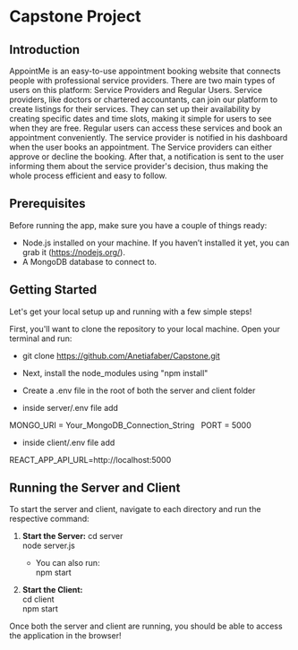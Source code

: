 # Capstone Project 

## Introduction

AppointMe is an easy-to-use appointment booking website that connects people with professional service providers. There are two main types of users on this platform: Service Providers and Regular Users. Service providers, like doctors or chartered accountants, can join our platform to create listings for their services. They can set up their availability by creating specific dates and time slots, making it simple for users to see when they are free. Regular users can access these services and book an appointment conveniently. The service provider is notified in his dashboard when the user books an appointment. The Service providers can either approve or decline the booking. After that, a notification is sent to the user informing them about the service provider's decision, thus making the whole process efficient and easy to follow.

## Prerequisites

Before running the app, make sure you have a couple of things ready:

- Node.js installed on your machine. If you haven’t installed it yet, you can grab it (https://nodejs.org/).
- A MongoDB database to connect to.

## Getting Started

Let's get your local setup up and running with a few simple steps!

First, you'll want to clone the repository to your local machine. Open your terminal and run:

- git clone https://github.com/Anetiafaber/Capstone.git

- Next, install the node_modules using "npm install"

- Create a .env file in the root of both the server and client folder

- inside server/.env file add

MONGO_URI = Your_MongoDB_Connection_String  
PORT = 5000

- inside client/.env file add

REACT_APP_API_URL=http://localhost:5000

## Running the Server and Client

To start the server and client, navigate to each directory and run the respective command:

1. **Start the Server:**
   cd server  
   node server.js

   - You can also run:  
     npm start

2. **Start the Client:**  
   cd client  
   npm start

Once both the server and client are running, you should be able to access the application in the browser!
